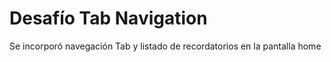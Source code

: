 # Desafío Tab Navigation
Se incorporó navegación Tab y listado de recordatorios en la pantalla home
